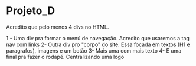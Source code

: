 # Projeto_D

Acredito que pelo menos 4 divs no HTML.

1 - Uma div pra formar o menú de navegação. Acredito que usaremos a tag nav com links
2- Outra div pro "corpo" do site. Essa focada em textos (H1 e paragrafos), imagens e um botão
3- Mais uma com mais texto
4- E uma final pra fazer o rodapé. Centralizando uma logo 